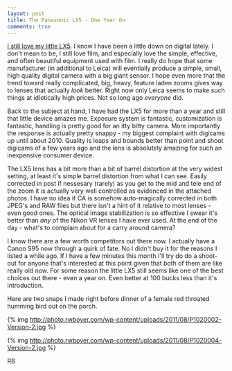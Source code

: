 ```yaml
---
layout: post
title: The Panasonic LX5 - One Year On
comments: true
---
```

<a href="http://www.amazon.com/gp/product/B003WJR69E/ref=as_li_ss_tl?ie=UTF8&amp;tag=rbde-20&amp;linkCode=as2&amp;camp=217145&amp;creative=399369&amp;creativeASIN=B003WJR69E">I still love my little LX5</a>. I know I have been a little down on digital lately. I don't mean to be, I still love film, and especially love the simple, effective, and often beautiful equipment used with film. I really do hope that some manufacturer (in additional to Leica) will eventially produce a simple, small, high quality digital camera with a big giant sensor. I hope even more that the trend toward really complicated, big, heavy, feature laden zooms gives way to lenses that actually <em>look</em> better. Right now only Leica seems to make such things at idiotically high prices. Not so long ago <em>everyone</em> did.

Back to the subject at hand, I have had the LX5 for more than a year and still that little device amazes me. Exposure system is fantastic, customization is fantastic, handling is pretty good for an itty bitty camera. More importantly the response is actually pretty snappy - my biggest complaint with digicams up until about 2010. Quality is leaps and bounds better than point and shoot digicams of a few years ago and the lens is absolutely amazing for such an inexpensive consumer device.

The LX5 lens has a bit more than a bit of barrel distortion at the very widest setting, at least it's simple barrel distortion from what I can see. Easily corrected in post if nessesary (rarely) as you get to the mid and tele end of the zoom it is actually very well controlled as evidenced in the attached photos. I have no idea if CA is somehow auto-magically corrected in both JPEG's and RAW files but there isn't a hint of it relative to most lenses - even good ones. The optical image stabilization is so effective I swear it's better than <em>any</em> of the Nikon VR lenses I have ever used. At the end of the day - what's to complain about for a carry around camera?

I know there are a few worth competitors out there now. I actually have a Canon S95 now through a quirk of fate. No I didn't buy it for the reasons I listed a while ago. If I have a few minutes this month I'll try do do a shoot-out for anyone that's interested at this point given that both of them are like really old now. For some reason the little LX5 still seems like one of the best choices out there - even a year on. Even better at 100 bucks less than it's introduction.

Here are two snaps I made right before dinner of a female red throated humming bird out on the porch.

{% img http://photo.rwboyer.com/wp-content/uploads/2011/08/P1020002-Version-2.jpg %}

{% img http://photo.rwboyer.com/wp-content/uploads/2011/08/P1020004-Version-2.jpg %}

RB